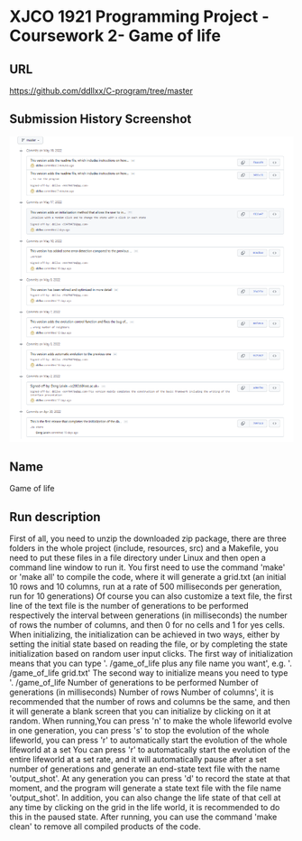 # XJCO 1921 Programming Project - Coursework 2- Game of life 

## URL
https://github.com/ddllxx/C-program/tree/master

## Submission History Screenshot
![Image text](https://github.com/ddllxx/C-program/blob/master/history.png)

## Name
Game of life

## Run description
First of all, you need to unzip the downloaded zip package, there are three folders in the whole project (include, resources, src) and a Makefile, you need to put these files in a file directory under Linux and then open a command line window to run it. 
You first need to use the command 'make' or 'make all' to compile the code, where it will generate a grid.txt (an initial 10 rows and 10 columns, run at a rate of 500 milliseconds per generation, run for 10 generations) Of course you can also customize a text file, the first line of the text file is the number of generations to be performed respectively the interval between generations (in milliseconds) the number of rows the number of columns, and then 0 for no cells and 1 for yes cells.
When initializing, the initialization can be achieved in two ways, either by setting the initial state based on reading the file, or by completing the state initialization based on random user input clicks.
The first way of initialization means that you can type '. /game_of_life plus any file name you want', e.g. '. /game_of_life grid.txt'
The second way to initialize means you need to type '. /game_of_life Number of generations to be performed Number of generations (in milliseconds) Number of rows Number of columns', it is recommended that the number of rows and columns be the same, and then it will generate a blank screen that you can initialize by clicking on it at random.
When running,You can press 'n' to make the whole lifeworld evolve in one generation, you can press 's' to stop the evolution of the whole lifeworld, you can press 'r' to automatically start the evolution of the whole lifeworld at a set You can press 'r' to automatically start the evolution of the entire lifeworld at a set rate, and it will automatically pause after a set number of generations and generate an end-state text file with the name 'output_shot'. At any generation you can press 'd' to record the state at that moment, and the program will generate a state text file with the file name 'output_shot'.
In addition, you can also change the life state of that cell at any time by clicking on the grid in the life world, it is recommended to do this in the paused state.
After running, you can use the command 'make clean' to remove all compiled products of the code.

